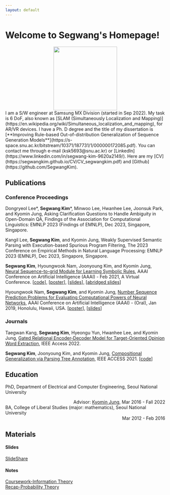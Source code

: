 ```yaml
---
layout: default
---
```

# Welcome to Segwang's Homepage!
<center><img src="https://segwangkim.github.io/sgK_19.jpg" width="200" height="200"></center>
I am a S/W engineer at Samsung MX Division (started in Sep 2022). My task is 6 DoF, also known as [SLAM (Simultaneously Localization and Mapping)](https://en.wikipedia.org/wiki/Simultaneous_localization_and_mapping), for AR/VR devices. I have a Ph. D degree and the title of my dissertation is [**Improving Rule-based Out-of-distribution Generalization of Sequence Generation Models**](https://s-space.snu.ac.kr/bitstream/10371/187731/1/000000172085.pdf).  
You can contact me through e-mail (ksk5693@snu.ac.kr) or [LinkedIn](https://www.linkedin.com/in/segwang-kim-9620a2149/).  
Here are my [CV](https://segwangkim.github.io/CV/CV_segwangkim.pdf) and [Github](https://github.com/SegwangKim).  

## Publications
### Conference Proceedings
Dongryeol Lee\*, <strong>Segwang Kim</strong>\*, Minwoo Lee, Hwanhee Lee, Joonsuk Park, and Kyomin Jung, Asking Clarification Questions to Handle Ambiguity in Open-Domain QA, Findings of the Association for Computational Linguistics: EMNLP 2023 (Findings of EMNLP), Dec 2023, Singapore, Singapore.

Kangil Lee, <strong>Segwang Kim</strong>, and Kyomin Jung, Weakly Supervised Semantic Parsing with Execution-based Spurious Program Filtering, The 2023 Conference on Empirical Methods in Natural Language Processing: EMNLP 2023 (EMNLP), Dec 2023, Singapore, Singapore.

<strong>Segwang Kim</strong>, Hyoungwook Nam, Joonyoung Kim, and Kyomin Jung, [Neural Sequence-to-grid Module for Learning Symbolic Rules](https://ojs.aaai.org/index.php/AAAI/article/view/16994), AAAI Conference on Artificial Intelligence (AAAI) - Feb 2021, A Virtual Conference. [[code](https://github.com/SegwangKim/neural-seq2grid-module)], [[poster](https://segwangkim.github.io/pdfs/poster_AAAI21.pdf)], [[slides](https://segwangkim.github.io/pdfs/slides_AAAI21.pdf)], [[abridged slides](https://segwangkim.github.io/pdfs/abridged_slides_AAAI21.pdf)]

Hyoungwook Nam, <strong>Segwang Kim</strong>, and Kyomin Jung, [Number Sequence Prediction Problems for Evaluating Computational Powers of Neural Networks](https://ojs.aaai.org//index.php/AAAI/article/view/4387), AAAI Conference on Artificial Intelligence (AAAI) - (Oral), Jan 2019, Honolulu, Hawaii, USA. [[poster](https://segwangkim.github.io/pdfs/poster_AAAI19.pdf)], [[slides](https://segwangkim.github.io/pdfs/slides_AAAI19.pdf)]


### Journals
Taegwan Kang, <strong>Segwang Kim</strong>, Hyeongu Yun, Hwanhee Lee, and Kyomin Jung, [Gated Relational Encoder-Decoder Model for Target-Oriented Opinion Word Extraction](https://ieeexplore.ieee.org/document/9982601), IEEE Access 2022.

<strong>Segwang Kim</strong>, Joonyoung Kim, and Kyomin Jung, [Compositional Generalization via Parsing Tree Annotation](https://ieeexplore.ieee.org/document/9340248), IEEE ACCESS 2021. [[code](https://github.com/SegwangKim/annotation-of-targets-using-parsing-trees)]


## Education
PhD, Department of Electrical and Computer Engineering, Seoul National University
<div style="text-align: right">Advisor: <a href="http://milab.snu.ac.kr/kjung/index.html">Kyomin Jung</a>, Mar 2016 - Fall 2022</div>
BA, College of Liberal Studies (major: mathematics), Seoul National University
<div style="text-align: right">Mar 2012 - Feb 2016</div>


## Materials

#### Slides
[SlideShare](https://www.slideshare.net/segwangkim/)

#### Notes
[Coursework-Information Theory](https://segwangkim.github.io/notes/Information_Theory.pdf)  
[Recap-Probability Theory](https://segwangkim.github.io/notes/Probability_Theory.pdf)
